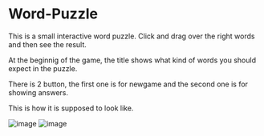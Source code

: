 # Word-Puzzle
This is a small interactive word puzzle. Click and drag over the right words and then see the result.

At the beginnig of the game, the title shows what kind of words you should expect in the puzzle.

There is 2 button, the first one is for newgame and the second one is for showing answers.

This is how it is supposed to look like.

![image](https://user-images.githubusercontent.com/77882744/160883538-fdd7d162-ee28-419c-bd63-8f52fc34b4bc.png)
![image](https://user-images.githubusercontent.com/77882744/160883751-7ef79ba9-bd17-49d2-add3-336c3e84ecbf.png)
